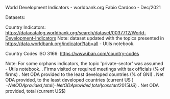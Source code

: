 World Development Indicators - worldbank.org
Fabio Cardoso - Dec/2021


Datasets:


Country Indicators:
https://datacatalog.worldbank.org/search/dataset/0037712/World-Development-Indicators
Note: dataset updated with the topics presented in https://data.worldbank.org/indicator?tab=all - Utils notebook.


Country Codes ISO 3166:
https://www.iban.com/country-codes


Note:
For some orphans indicators, the topic 'private-sector' was assumed - Utils notebook.
. Firms visited or required meetings with tax officials (% of firms)
. Net ODA provided to the least developed countries (% of GNI)
. Net ODA provided, to the least developed countries (current US )−𝑁𝑒𝑡𝑂𝐷𝐴𝑝𝑟𝑜𝑣𝑖𝑑𝑒𝑑,𝑡𝑜𝑡𝑎𝑙(−𝑁𝑒𝑡𝑂𝐷𝐴𝑝𝑟𝑜𝑣𝑖𝑑𝑒𝑑,𝑡𝑜𝑡𝑎𝑙(𝑐𝑜𝑛𝑠𝑡𝑎𝑛𝑡2015𝑈𝑆)
. Net ODA provided, total (current US$)
